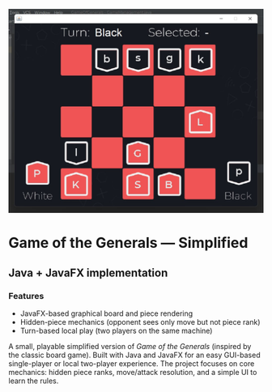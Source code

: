 ![Game Screenshot](./photo.jpg)

# Game of the Generals — Simplified
## Java + JavaFX implementation

### Features
- JavaFX-based graphical board and piece rendering  
- Hidden-piece mechanics (opponent sees only move but not piece rank)  
- Turn-based local play (two players on the same machine)

A small, playable simplified version of *Game of the Generals* (inspired by the classic board game). Built with Java and JavaFX for an easy GUI-based single-player or local two-player experience. The project focuses on core mechanics: hidden piece ranks, move/attack resolution, and a simple UI to learn the rules.
